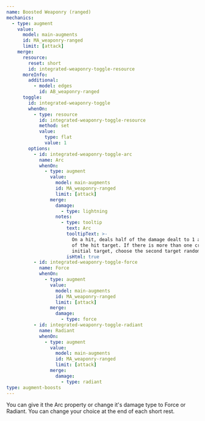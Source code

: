 ```yaml
---
name: Boosted Weaponry (ranged)
mechanics:
  - type: augment
    value:
      model: main-augments
      id: MA_weaponry-ranged
      limit: [attack]
    merge:
      resource:
        reset: short
        id: integrated-weaponry-toggle-resource
      moreInfo:
        additional:
          - model: edges
            id: AB_weaponry-ranged
      toggle:
        id: integrated-weaponry-toggle
        whenOn:
          - type: resource
            id: integrated-weaponry-toggle-resource
            method: set
            value:
              type: flat
              value: 1
        options:
          - id: integrated-weaponry-toggle-arc
            name: Arc
            whenOn:
              - type: augment
                value:
                  model: main-augments
                  id: MA_weaponry-ranged
                  limit: [attack]
                merge:
                  damage:
                    - type: lightning
                  notes:
                    - type: tooltip
                      text: Arc
                      tooltipText: >-
                        On a hit, deals half of the damage dealt to 1 additional creature within <me-distance length="5" />
                        of the hit target. If there is more than one creature within <me-distance length="5" /> of the
                        initial target, choose the second target randomly.
                      isHtml: true
          - id: integrated-weaponry-toggle-force
            name: Force
            whenOn:
              - type: augment
                value:
                  model: main-augments
                  id: MA_weaponry-ranged
                  limit: [attack]
                merge:
                  damage:
                    - type: force
          - id: integrated-weaponry-toggle-radiant
            name: Radiant
            whenOn:
              - type: augment
                value:
                  model: main-augments
                  id: MA_weaponry-ranged
                  limit: [attack]
                merge:
                  damage:
                    - type: radiant
type: augment-boosts
---
```

You can give it the Arc property or change it's damage type to Force or
Radiant. You can change your choice at the end of each short rest.
